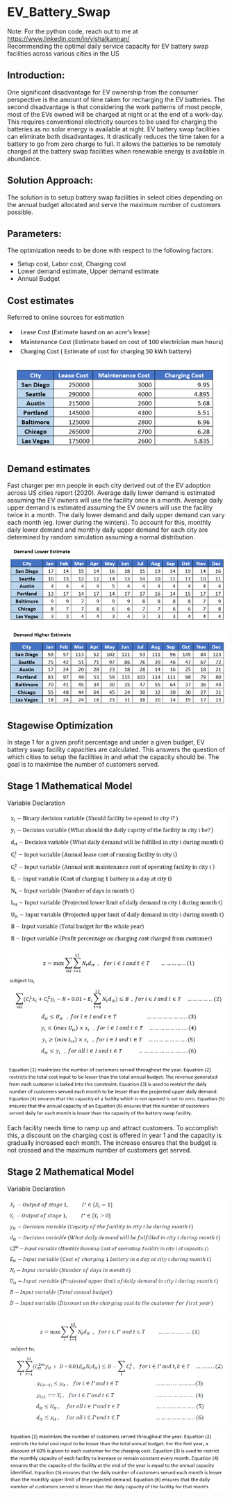 # EV_Battery_Swap
Note: For the python code, reach out to me at https://www.linkedin.com/in/vishalkannan/  
Recommending the optimal daily service capacity for EV battery swap facilities across various cities in the US

## Introduction:

One significant disadvantage for EV ownership from the consumer perspective is the amount of time taken for recharging the EV batteries.
The second disadvantage is that considering the work patterns of most people, most of the EVs owned will be charged at night or at the end of a work-day.
This requires conventional electricity sources to be used for charging the batteries as no solar energy is available at night.
EV battery swap facilities can eliminate both disadvantages.
It drastically reduces the time taken for a battery to go from zero charge to full.
It allows the batteries to be remotely charged at the battery swap facilities when renewable energy is available in abundance.

## Solution Approach:

The solution is to setup battery swap facilities in select cities depending on the annual budget allocated and serve the maximum number of customers possible.

## Parameters:

The optimization needs to be done with respect to the following factors:
* Setup cost, Labor cost, Charging cost
* Lower demand estimate, Upper demand estimate
* Annual Budget

## Cost estimates

Referred to online sources for estimation

![](Cost_Estimate.png)

## Demand estimates

Fast charger per mn people in each city derived out of the EV adoption across US cities report (2020). Average daily lower demand is estimated assuming the EV owners will use the facility once in a month. Average daily upper demand is estimated assuming the EV owners will use the facility twice in a month. The daily lower demand and daily upper demand can vary each month (eg. lower during the winters). To account for this, monthly daily lower demand and monthly daily upper demand for each city are determined by random simulation assuming a normal distribution.

![](Lower_Demand.png)

![](Upper_Demand.png)

## Stagewise Optimization

In stage 1 for a given profit percentage and under a given budget, EV battery swap facility capacities are calculated. This answers the question of which cities to setup the facilities in and what the capacity should be. The goal is to maximise the number of customers served. 

## Stage 1 Mathematical Model

Variable Declaration

![](Variables_Decl.png)

![](Math_Formulation.png)

![](Constraints_Desc.png)

Each facility needs time to ramp up and attract customers. To accomplish this, a discount on the charging cost is offered in year 1 and the capacity is gradually increased each month. The increase ensures that the budget is not crossed and the maximum number of customers get served.

## Stage 2 Mathematical Model

Variable Declaration

![](Variables_Decl2.png)

![](Math_Formulation2.png)

![](Constraints_Desc2.png)
